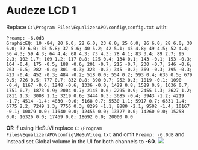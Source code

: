 # Audeze LCD 1
Replace `C:\Program Files\EqualizerAPO\config\config.txt` with:
```
Preamp: -6.0dB
GraphicEQ: 10 -84; 20 6.0; 22 6.0; 23 6.0; 25 6.0; 26 6.0; 28 6.0; 30 6.0; 32 6.0; 35 5.8; 37 5.6; 40 5.2; 42 5.1; 45 4.8; 49 4.5; 52 4.4; 56 4.3; 59 4.3; 64 4.4; 68 4.3; 73 4.3; 78 4.1; 83 3.4; 89 2.7; 95 2.3; 102 1.7; 109 1.2; 117 0.8; 125 0.4; 134 0.1; 143 -0.1; 153 -0.3; 164 -0.4; 175 -0.5; 188 -0.6; 201 -0.7; 215 -0.7; 230 -0.7; 246 -0.6; 263 -0.5; 282 -0.4; 301 -0.3; 323 -0.2; 345 -0.2; 369 -0.3; 395 -0.3; 423 -0.4; 452 -0.3; 484 -0.2; 518 0.0; 554 0.2; 593 0.4; 635 0.5; 679 0.5; 726 0.5; 777 0.7; 832 0.8; 890 0.7; 952 0.3; 1019 -0.1; 1090 -0.4; 1167 -0.6; 1248 -0.6; 1336 -0.0; 1429 0.8; 1529 0.9; 1636 0.7; 1751 0.7; 1873 0.9; 2004 0.7; 2145 0.6; 2295 0.9; 2455 1.3; 2627 1.2; 2811 1.3; 3008 1.1; 3219 0.6; 3444 0.3; 3685 -0.4; 3943 -1.2; 4219 -1.7; 4514 -1.4; 4830 -0.6; 5168 0.7; 5530 1.1; 5917 0.7; 6331 1.4; 6775 2.2; 7249 1.3; 7756 0.3; 8299 -1.1; 8880 -2.1; 9502 -1.4; 10167 -0.1; 10879 0.0; 11640 0.0; 12455 0.0; 13327 0.0; 14260 0.0; 15258 0.0; 16326 0.0; 17469 0.0; 18692 0.0; 20000 0.0
```
**OR** if using HeSuVi replace `C:\Program Files\EqualizerAPO\config\HeSuVi\eq.txt` and omit `Preamp: -6.0dB` and instead set Global volume in the UI for both channels to **-60**.
![](https://raw.githubusercontent.com/jaakkopasanen/AutoEq/master/results/Headphone.com/innerfidelity/onear/Audeze%20LCD%201/Audeze%20LCD%201.png)